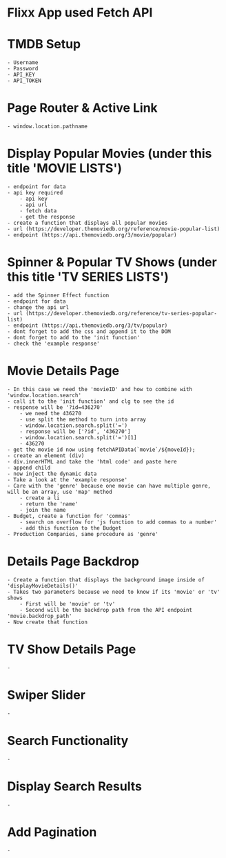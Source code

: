 # Flixx App used Fetch API

# TMDB Setup
    - Username
    - Password
    - API_KEY
    - API_TOKEN

# Page Router & Active Link
    - window.location.pathname

# Display Popular Movies (under this title 'MOVIE LISTS')
    - endpoint for data
    - api key required
        - api key
        - api url
        - fetch data
        - get the response
    - create a function that displays all popular movies
    - url (https://developer.themoviedb.org/reference/movie-popular-list)
    - endpoint (https://api.themoviedb.org/3/movie/popular)

# Spinner & Popular TV Shows (under this title 'TV SERIES LISTS')
    - add the Spinner Effect function
    - endpoint for data
    - change the api url
    - url (https://developer.themoviedb.org/reference/tv-series-popular-list)
    - endpoint (https://api.themoviedb.org/3/tv/popular)
    - dont forget to add the css and append it to the DOM
    - dont forget to add to the 'init function'
    - check the 'example response'

# Movie Details Page
    - In this case we need the 'movieID' and how to combine with 'window.location.search'
    - call it to the 'init function' and clg to see the id
    - response will be '?id=436270'
        - we need the 436270
        - use split the method to turn into array 
        - window.location.search.split('=')
        - response will be ['?id', '436270']
        - window.location.search.split('=')[1]
        - 436270
    - get the movie id now using fetchAPIData(`movie`/${moveId});
    - create an element (div)
    - div.innerHTML and take the 'html code' and paste here
    - append child
    - now inject the dynamic data
    - Take a look at the 'example response'
    - Care with the 'genre' because one movie can have multiple genre, will be an array, use 'map' method
        - create a li
        - return the 'name'
        - join the name
    - Budget, create a function for 'commas'
        - search on overflow for 'js function to add commas to a number'
        - add this function to the Budget
    - Production Companies, same procedure as 'genre'

# Details Page Backdrop
    - Create a function that displays the background image inside of 'displayMovieDetails()'
    - Takes two parameters because we need to know if its 'movie' or 'tv' shows
        - First will be 'movie' or 'tv'
        - Second will be the backdrop path from the API endpoint 'movie.backdrop_path'
    - Now create that function

# TV Show Details Page
    -

# Swiper Slider
    -

# Search Functionality
    -

# Display Search Results
    -

# Add Pagination
    -

